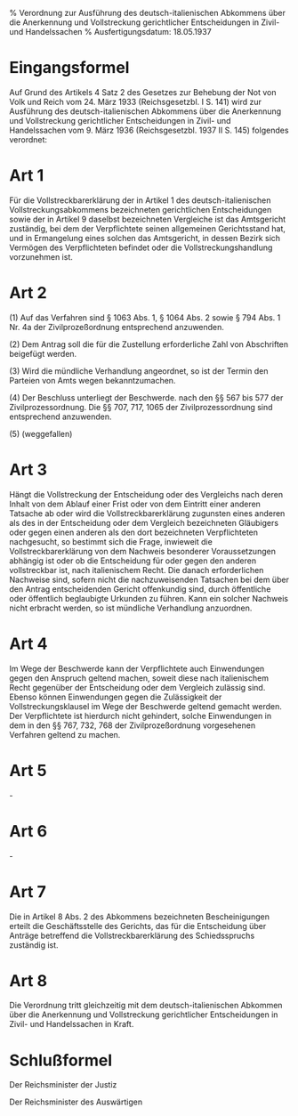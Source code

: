 % Verordnung zur Ausführung des deutsch-italienischen Abkommens über die Anerkennung und Vollstreckung gerichtlicher Entscheidungen in Zivil- und Handelssachen
% Ausfertigungsdatum: 18.05.1937
 
# Eingangsformel

Auf Grund des Artikels 4 Satz 2 des Gesetzes zur Behebung der Not von Volk und Reich vom 24. März 1933 (Reichsgesetzbl. I S. 141) wird zur Ausführung des deutsch-italienischen Abkommens über die Anerkennung und Vollstreckung gerichtlicher Entscheidungen in Zivil- und Handelssachen vom 9. März 1936 (Reichsgesetzbl. 1937 II S. 145) folgendes verordnet:

# Art 1

Für die Vollstreckbarerklärung der in Artikel 1 des deutsch-italienischen Vollstreckungsabkommens bezeichneten gerichtlichen Entscheidungen sowie der in Artikel 9 daselbst bezeichneten Vergleiche ist das Amtsgericht zuständig, bei dem der Verpflichtete seinen allgemeinen Gerichtsstand hat, und in Ermangelung eines solchen das Amtsgericht, in dessen Bezirk sich Vermögen des Verpflichteten befindet oder die Vollstreckungshandlung vorzunehmen ist.

# Art 2

(1) Auf das Verfahren sind § 1063 Abs. 1, § 1064 Abs. 2 sowie § 794 Abs. 1 Nr. 4a der Zivilprozeßordnung entsprechend anzuwenden.

(2) Dem Antrag soll die für die Zustellung erforderliche Zahl von Abschriften beigefügt werden.

(3) Wird die mündliche Verhandlung angeordnet, so ist der Termin den Parteien von Amts wegen bekanntzumachen.

(4) Der Beschluss unterliegt der Beschwerde. nach den §§ 567 bis 577 der Zivilprozessordnung. Die §§ 707, 717, 1065 der Zivilprozessordnung sind entsprechend anzuwenden.

(5) (weggefallen)

# Art 3

Hängt die Vollstreckung der Entscheidung oder des Vergleichs nach deren Inhalt von dem Ablauf einer Frist oder von dem Eintritt einer anderen Tatsache ab oder wird die Vollstreckbarerklärung zugunsten eines anderen als des in der Entscheidung oder dem Vergleich bezeichneten Gläubigers oder gegen einen anderen als den dort bezeichneten Verpflichteten nachgesucht, so bestimmt sich die Frage, inwieweit die Vollstreckbarerklärung von dem Nachweis besonderer Voraussetzungen abhängig ist oder ob die Entscheidung für oder gegen den anderen vollstreckbar ist, nach italienischem Recht. Die danach erforderlichen Nachweise sind, sofern nicht die nachzuweisenden Tatsachen bei dem über den Antrag entscheidenden Gericht offenkundig sind, durch öffentliche oder öffentlich beglaubigte Urkunden zu führen. Kann ein solcher Nachweis nicht erbracht werden, so ist mündliche Verhandlung anzuordnen.

# Art 4

Im Wege der Beschwerde kann der Verpflichtete auch Einwendungen gegen den Anspruch geltend machen, soweit diese nach italienischem Recht gegenüber der Entscheidung oder dem Vergleich zulässig sind. Ebenso können Einwendungen gegen die Zulässigkeit der Vollstreckungsklausel im Wege der Beschwerde geltend gemacht werden. Der Verpflichtete ist hierdurch nicht gehindert, solche Einwendungen in dem in den §§ 767, 732, 768 der Zivilprozeßordnung vorgesehenen Verfahren geltend zu machen.

# Art 5

\-

# Art 6

\-

# Art 7

Die in Artikel 8 Abs. 2 des Abkommens bezeichneten Bescheinigungen erteilt die Geschäftsstelle des Gerichts, das für die Entscheidung über Anträge betreffend die Vollstreckbarerklärung des Schiedsspruchs zuständig ist.

# Art 8

Die Verordnung tritt gleichzeitig mit dem deutsch-italienischen Abkommen über die Anerkennung und Vollstreckung gerichtlicher Entscheidungen in Zivil- und Handelssachen in Kraft.

# Schlußformel

Der Reichsminister der Justiz  

Der Reichsminister des Auswärtigen
